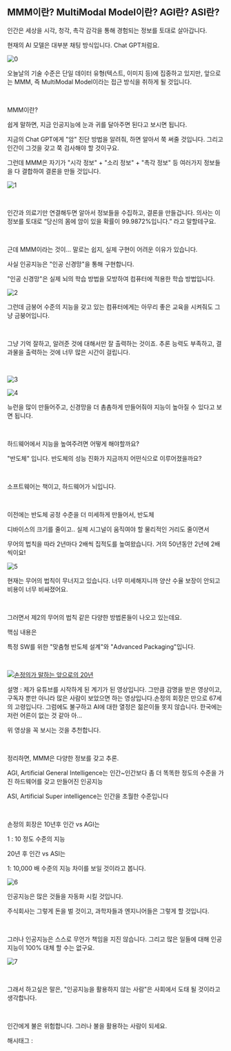 ## MMM이란? MultiModal Model이란? AGI란? ASI란?

인간은 세상을 시각, 청각, 촉각 감각을 통해 경험되는 정보를 토대로 살아갑니다.

현재의 AI 모델은 대부분 채팅 방식입니다. Chat GPT처럼요.

![0](/asset/img/223385453349/0.png)

오늘날의 기술 수준은 단일 데이터 유형(텍스트, 이미지 등)에 집중하고 있지만, 앞으로는 MMM, 즉 MultiModal Model이라는 접근 방식을 취하게 될 것입니다.

​

MMM이란?

쉽게 말하면, 지금 인공지능에 눈과 귀를 달아주면 된다고 보시면 됩니다.

지금의 Chat GPT에게 "암" 진단 방법을 알려줘, 하면 알아서 쭉 써줄 것입니다. 그리고 인간이 그것을 갖고 쭉 검사해야 할 것이구요.

그런데 MMM은 자기가 "시각 정보" + "소리 정보" + "촉각 정보" 등 여러가지 정보들을 다 결합하여 결론을 만들 것입니다.

![1](/asset/img/223385453349/1.png)

​

인간과 의료기만 연결해두면 알아서 정보들을 수집하고, 결론을 만들겁니다. 의사는 이 정보를 토대로 “당신의 몸에 암이 있을 확률이 99.9872%입니다.” 라고 말할테구요.

​

근데 MMM이라는 것이... 말로는 쉽지, 실제 구현이 어려운 이유가 있습니다.

사실 인공지능은 "인공 신경망"을 통해 구현합니다.

"인공 신경망"은 실제 뇌의 학습 방법을 모방하여 컴퓨터에 적용한 학습 방법입니다.

![2](/asset/img/223385453349/2.png)

그런데 금붕어 수준의 지능을 갖고 있는 컴퓨터에게는 아무리 좋은 교육을 시켜줘도 그냥 금붕어입니다.

​

그냥 기억 잘하고, 알려준 것에 대해서만 잘 출력하는 것이죠. 추론 능력도 부족하고, 결과물을 출력하는 것에 너무 많은 시간이 걸립니다.

​

![3](/asset/img/223385453349/3.png)

![4](/asset/img/223385453349/4.png)

뉴런을 많이 만들어주고, 신경망을 더 촘촘하게 만들어줘야 지능이 높아질 수 있다고 보면 됩니다.

​

하드웨어에서 지능을 높여주려면 어떻게 해야할까요?

"반도체" 입니다. 반도체의 성능 진화가 지금까지 어떤식으로 이루어졌을까요?

​

소프트웨어는 책이고, 하드웨어가 뇌입니다.

​

이전에는 반도체 공정 수준을 더 미세하게 만들어서, 반도체

디바이스의 크기를 줄이고.. 실제 시그널이 움직여야 할 물리적인 거리도 줄이면서

무어의 법칙을 따라 2년마다 2배씩 집적도를 높여왔습니다. 거의 50년동안 2년에 2배씩이요!

![5](/asset/img/223385453349/5.png)

현재는 무어의 법칙이 무너지고 있습니다. 너무 미세해지니까 양산 수율 보장이 안되고 비용이 너무 비싸졌어요.

​

그러면서 제2의 무어의 법칙 같은 다양한 방법론들이 나오고 있는데요.

핵심 내용은

특정 SW를 위한 "맞춤형 반도체 설계"와 "Advanced Packaging"입니다.

​

[![손정의가 말하는 앞으로의 20년](https://i.ytimg.com/vi/4D6Nm__-qCg/hqdefault.jpg)](https://www.youtube.com/watch?v=4D6Nm__-qCg&ab_channel=%EC%95%8C%ED%8A%B8%EB%A7%8C%EC%82%AC%EC%83%9D%ED%8C%AC%7C%EC%9B%94%EB%93%9C%EC%BD%94%EC%9D%B8%EC%BB%A4%EB%AE%A4%EB%8B%88%ED%8B%B0)

설명 : 제가 유튜브를 시작하게 된 계기가 된 영상입니다. 그만큼 감명을 받은 영상이고, 구독자 뿐만 아니라 많은 사람이 보았으면 하는 영상입니다.손정의 회장은 만으로 67세의 고령입니다. 그럼에도 불구하고 AI에 대한 열정은 젊은이들 못지 않습니다. 한국에는 저런 어른이 없는 것 같아 아...

위 영상을 꼭 보시는 것을 추천합니다. 

​

정리하면, MMM은 다양한 정보를 갖고 추론.

AGI, Artificial General Intelligence는 인간~인간보다 좀 더 똑똑한 정도의 수준을 가진 하드웨어를 갖고 만들어진 인공지능

ASI, Artificial Super intelligence는 인간을 초월한 수준입니다

​

손정의 회장은 10년후 인간 vs AGI는

1 : 10 정도 수준의 지능

20년 후 인간 vs ASI는

1: 10,000 배 수준의 지능 차이를 보일 것이라고 봅니다.

![6](/asset/img/223385453349/6.png)

인공지능은 많은 것들을 자동화 시킬 것입니다.

주식회사는 그렇게 돈을 벌 것이고, 과학자들과 엔지니어들은 그렇게 할 것입니다.

​

그러나 인공지능은 스스로 무언가 책임을 지진 않습니다. 그리고 많은 일들에 대해 인공지능이 100% 대체 할 수는 없구요.

![7](/asset/img/223385453349/7.png)

​

그래서 하고싶은 말은, "인공지능을 활용하지 않는 사람"은 사회에서 도태 될 것이라고 생각합니다.

​

인간에게 불은 위험합니다. 그러나 불을 활용하는 사람이 되세요.

 해시태그 : 